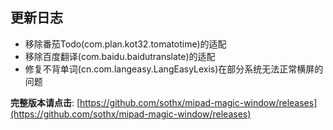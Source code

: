 ## 更新日志

- 移除番茄Todo(com.plan.kot32.tomatotime)的适配
- 移除百度翻译(com.baidu.baidutranslate)的适配
- 修复不背单词(cn.com.langeasy.LangEasyLexis)在部分系统无法正常横屏的问题


**完整版本请点击**: [https://github.com/sothx/mipad-magic-window/releases](https://github.com/sothx/mipad-magic-window/releases)